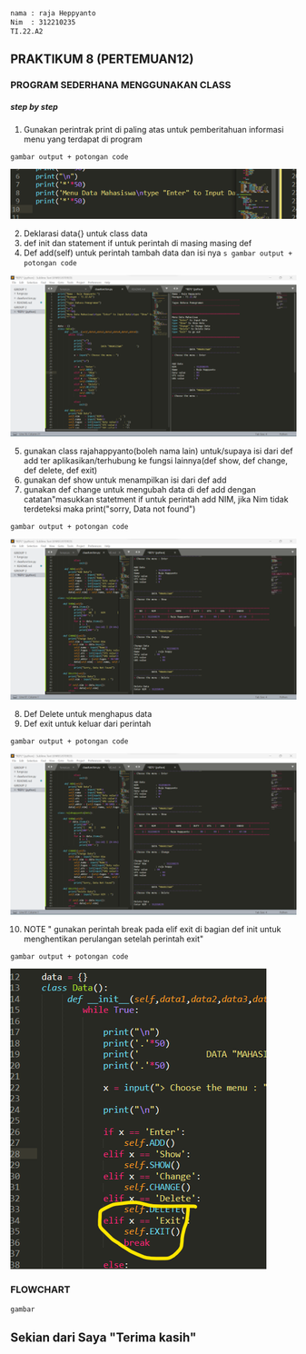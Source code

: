 ```
nama : raja Heppyanto
Nim  : 312210235
TI.22.A2
```

## PRAKTIKUM 8 (PERTEMUAN12)

### PROGRAM SEDERHANA MENGGUNAKAN CLASS

##### step by step
1. Gunakan perintrak print di paling atas untuk pemberitahuan informasi menu yang terdapat di program


 ```
gambar output + potongan code
 ```


 ![ss5](foto/ss5.png)

2. Deklarasi data{} untuk class data
3. def init dan statement if untuk perintah di masing masing def
4. Def add(self) untuk perintah tambah data dan isi nya
 ``s
gambar output + potongan code
 ``

 ![ss1](foto/ss1.png)

5. gunakan class rajahappyanto(boleh nama lain) untuk/supaya isi dari def add ter aplikasikan/terhubung ke fungsi lainnya(def show, def change, def delete, def exit)
6. gunakan def  show untuk menampilkan isi dari def add
7. gunakan def change untuk mengubah data di def add dengan catatan"masukkan statetment if untuk perintah add NIM, jika Nim tidak terdeteksi maka print("sorry, Data not found")
 ```
gambar output + potongan code
 ```

 ![ss2](foto/ss2.png)

8. Def Delete untuk menghapus data
9. Def exit untuk keluar dari perintah
 ```
gambar output + potongan code
 ```
 ![ss3](foto/ss3.png)


10. NOTE " gunakan perintah break pada elif exit di bagian def init untuk menghentikan perulangan setelah perintah exit"
 ```
gambar output + potongan code
 ```
![ss4](foto/ss4.png)


 ### FLOWCHART
  ```
gambar 
 ```


## Sekian dari Saya "Terima kasih"

